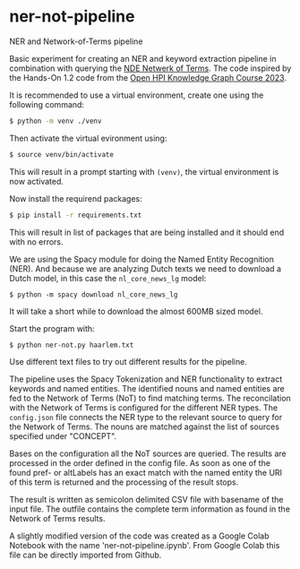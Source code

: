 # ner-not-pipeline
NER and Network-of-Terms pipeline

Basic experiment for creating an NER and keyword extraction pipeline in combination with querying the [NDE Netwerk of Terms](https://github.com/netwerk-digitaal-erfgoed/network-of-terms). The code inspired by the Hands-On 1.2 code from the [Open HPI Knowledge Graph Course 2023](https://open.hpi.de/courses/knowledgegraphs2023).

It is recommended to use a virtual environment, create one using the following command:
```sh
$ python -m venv ./venv
```
Then activate the virtual evironment using:
```sh
$ source venv/bin/activate
```
This will result in a prompt starting with `(venv)`, the virtual environment is now activated.

Now install the requirend packages:
```sh
$ pip install -r requirements.txt
```
This will result in list of packages that are being installed and it should end with no errors.

We are using the Spacy module for doing the Named Entity Recognition (NER). And because we are analyzing Dutch texts we need to download a Dutch model, in this case the `nl_core_news_lg` model:
```
$ python -m spacy download nl_core_news_lg
```
It will take a short while to download the almost 600MB sized model.

Start the program with:
```sh
$ python ner-not.py haarlem.txt
```

Use different text files to try out different results for the pipeline.

The pipeline uses the Spacy Tokenization and NER functionality to extract keywords and named entities. The identified nouns and named entities are fed to the Network of Terms (NoT) to find matching terms. The reconcilation with the Network of Terms is configured for the different NER types. The `config.json` file connects the NER type to the relevant source to query for the Network of Terms. The nouns are matched against the list of sources specified under "CONCEPT". 

Bases on the configuration all the NoT sources are queried. The results are processed in the order defined in the config file. As soon as one of the found pref- or altLabels has an exact match with the named entity the URI of this term is returned and the processing of the result stops.

The result is written as semicolon delimited CSV file with basename of the input file. The outfile contains the complete term information as found in the Network of Terms results. 

A slightly modified version of the code was created as a Google Colab Notebook with the name 'ner-not-pipeline.ipynb'. From Google Colab this file can be directly imported from Github. 
